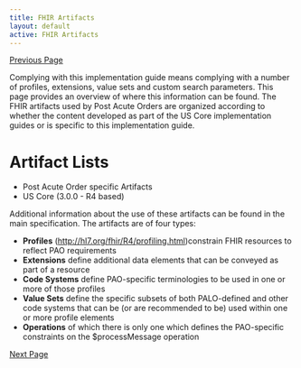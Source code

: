 ```yaml
---
title: FHIR Artifacts
layout: default
active: FHIR Artifacts
---
```


[Previous Page](Technical_Background.html)

Complying with this implementation guide means complying with a number of profiles, extensions, value sets and custom search parameters. This page provides an overview of where this information can be found.
The FHIR artifacts used by Post Acute Orders are organized according to whether the content developed as part of the US Core implementation guides or is specific to this implementation guide.

# Artifact Lists
* Post Acute Order specific Artifacts
* US Core (3.0.0 - R4 based)

Additional information about the use of these artifacts can be found in the main specification.
The artifacts are of four types:
* 	**Profiles** (http://hl7.org/fhir/R4/profiling.html)constrain FHIR resources to reflect PAO requirements
* 	**Extensions** define additional data elements that can be conveyed as part of a resource
* 	**Code Systems** define PAO-specific terminologies to be used in one or more of those profiles
* 	**Value Sets** define the specific subsets of both PALO-defined and other code systems that can be (or are recommended to be) used within one or more profile elements
* 	**Operations** of which there is only one which defines the PAO-specific constraints on the $processMessage operation


[Next Page](Workflow.html)